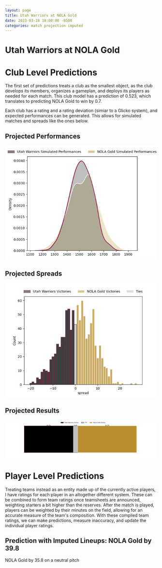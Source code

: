 ```yaml
---  
layout: page  
title: Utah Warriors at NOLA Gold  
date: 2023-03-18 18:00:00 -0500  
categories: match projection imputed  
---
```

# Utah Warriors at NOLA Gold

# Club Level Predictions


The first set of predictions treats a club as the smallest object, as the club develops its members, organizes a gameplan, and deploys its players as needed for each match. This club model has a prediction of 0.523, which translates to predicting NOLA Gold to win by 0.7.

Each club has a rating and a rating deviation (simiar to a Glicko system), and expected performances can be generated. This allows for simulated matches and spreads like the ones below.
## Projected Performances


![Projected Performances](plots/performances_2023-03-18-NOLAGold-UtahWarriors.png)
## Projected Spreads


![Projected Spreads](plots/spreads_2023-03-18-NOLAGold-UtahWarriors.png)
## Projected Results


![Projected Results](plots/resultbar_2023-03-18-NOLAGold-UtahWarriors.png)
# Player Level Predictions


Treating teams instead as an entity made up of the currently active players, I have ratings for each player in an altogether different system. These can be combined to form team ratings once teamsheets are announced, weighting starters a bit higher than the reserves. After the match is played, players can be weighted by their minutes on the field, allowing for an accurate measure of the team's composition. With these compiled team ratings, we can make predictions, measure inaccuracy, and update the individual player ratings.
## Prediction with Imputed Lineups: NOLA Gold by 39.8


NOLA Gold by 35.8 on a neutral pitch


